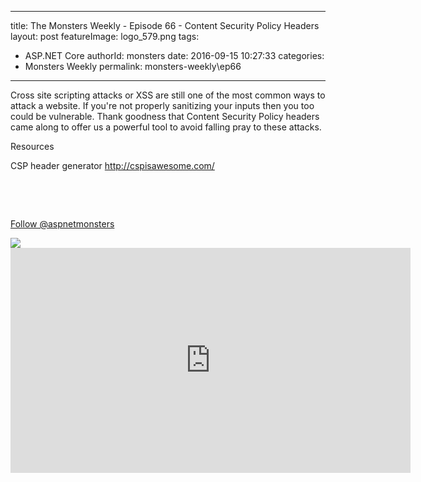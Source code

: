 
---
title: The Monsters Weekly - Episode 66 -  Content Security Policy Headers
layout: post
featureImage: logo_579.png
tags: 
  - ASP.NET Core
authorId: monsters
date: 2016-09-15 10:27:33
categories:
  - Monsters Weekly
permalink: monsters-weekly\ep66
---

<p>Cross site scripting attacks or XSS are still one of the most common ways to attack a website. If you're not properly sanitizing your inputs then you too could be vulnerable. Thank goodness that Content Security Policy headers came along to offer us a powerful tool to avoid falling pray to these attacks.</p><p>Resources</p><p>CSP header generator <a href="http://cspisawesome.com/">http://cspisawesome.com/</a></p><p>&nbsp;</p><p>&nbsp;</p><p><a class="twitter-follow-button" href="https://twitter.com/aspnetmonsters">Follow @aspnetmonsters</a></p> <img src="http://m.webtrends.com/dcs1wotjh10000w0irc493s0e_6x1g/njs.gif?dcssip=channel9.msdn.com&dcsuri=https://s.ch9.ms/Series/aspnetmonsters/feed&WT.dl=0&WT.entryid=Entry:RSSView:9b163b7801b644f39c8da68201324ca5">

<!--more-->
<iframe src='https://channel9.msdn.com/Series/aspnetmonsters/ASP-NET-Monsters-66-Content-Security-Policy-Headers/player' width='640' height='360' allowFullScreen frameBorder='0'></iframe>
